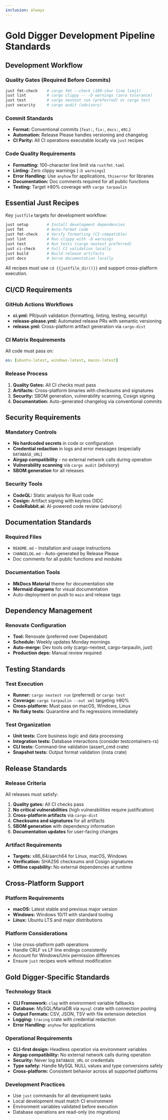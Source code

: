```yaml
---
inclusion: always
---
```


# Gold Digger Development Pipeline Standards

## Development Workflow

### Quality Gates (Required Before Commits)

```bash
just fmt-check    # cargo fmt --check (100-char line limit)
just lint         # cargo clippy -- -D warnings (zero tolerance)
just test         # cargo nextest run (preferred) or cargo test
just security     # cargo audit (advisory)
```

### Commit Standards

- **Format:** Conventional commits (`feat:`, `fix:`, `docs:`, etc.)
- **Automation:** Release Please handles versioning and changelog
- **CI Parity:** All CI operations executable locally via `just` recipes

### Code Quality Requirements

- **Formatting:** 100-character line limit via `rustfmt.toml`
- **Linting:** Zero clippy warnings (`-D warnings`)
- **Error Handling:** Use `anyhow` for applications, `thiserror` for libraries
- **Documentation:** Doc comments required for all public functions
- **Testing:** Target ≥80% coverage with `cargo tarpaulin`

## Essential Just Recipes

Key `justfile` targets for development workflow:

```bash
just setup        # Install development dependencies
just fmt          # Auto-format code
just fmt-check    # Verify formatting (CI-compatible)
just lint         # Run clippy with -D warnings
just test         # Run tests (cargo nextest preferred)
just ci-check     # Full CI validation locally
just build        # Build release artifacts
just docs         # Serve documentation locally
```

All recipes must use `cd {{justfile_dir()}}` and support cross-platform execution.

## CI/CD Requirements

### GitHub Actions Workflows

- **ci.yml:** PR/push validation (formatting, linting, testing, security)
- **release-please.yml:** Automated release PRs with semantic versioning
- **release.yml:** Cross-platform artifact generation via `cargo-dist`

### CI Matrix Requirements

All code must pass on:

```yaml
os: [ubuntu-latest, windows-latest, macos-latest]
```

### Release Process

1. **Quality Gates:** All CI checks must pass
2. **Artifacts:** Cross-platform binaries with checksums and signatures
3. **Security:** SBOM generation, vulnerability scanning, Cosign signing
4. **Documentation:** Auto-generated changelog via conventional commits

## Security Requirements

### Mandatory Controls

- **No hardcoded secrets** in code or configuration
- **Credential redaction** in logs and error messages (especially `DATABASE_URL`)
- **Airgap compatibility** - no external network calls during operation
- **Vulnerability scanning** via `cargo audit` (advisory)
- **SBOM generation** for all releases

### Security Tools

- **CodeQL:** Static analysis for Rust code
- **Cosign:** Artifact signing with keyless OIDC
- **CodeRabbit.ai:** AI-powered code review (advisory)

## Documentation Standards

### Required Files

- `README.md` - Installation and usage instructions
- `CHANGELOG.md` - Auto-generated by Release Please
- Doc comments for all public functions and modules

### Documentation Tools

- **MkDocs Material** theme for documentation site
- **Mermaid diagrams** for visual documentation
- Auto-deployment on push to `main` and release tags

## Dependency Management

### Renovate Configuration

- **Tool:** Renovate (preferred over Dependabot)
- **Schedule:** Weekly updates Monday mornings
- **Auto-merge:** Dev tools only (cargo-nextest, cargo-tarpaulin, just)
- **Production deps:** Manual review required

## Testing Standards

### Test Execution

- **Runner:** `cargo nextest run` (preferred) or `cargo test`
- **Coverage:** `cargo tarpaulin --out xml` targeting ≥80%
- **Cross-platform:** Must pass on macOS, Windows, Linux
- **No flaky tests:** Quarantine and fix regressions immediately

### Test Organization

- **Unit tests:** Core business logic and data processing
- **Integration tests:** Database interactions (consider testcontainers-rs)
- **CLI tests:** Command-line validation (assert_cmd crate)
- **Snapshot tests:** Output format validation (insta crate)

## Release Standards

### Release Criteria

All releases must satisfy:

1. **Quality gates:** All CI checks pass
2. **No critical vulnerabilities** (high vulnerabilities require justification)
3. **Cross-platform artifacts** via `cargo-dist`
4. **Checksums and signatures** for all artifacts
5. **SBOM generation** with dependency information
6. **Documentation updates** for user-facing changes

### Artifact Requirements

- **Targets:** x86_64/aarch64 for Linux, macOS, Windows
- **Verification:** SHA256 checksums and Cosign signatures
- **Offline capability:** No external dependencies at runtime

## Cross-Platform Support

### Platform Requirements

- **macOS:** Latest stable and previous major version
- **Windows:** Windows 10/11 with standard tooling
- **Linux:** Ubuntu LTS and major distributions

### Platform Considerations

- Use cross-platform path operations
- Handle CRLF vs LF line endings consistently
- Account for Windows/Unix permission differences
- Ensure `just` recipes work without modification

## Gold Digger-Specific Standards

### Technology Stack

- **CLI Framework:** `clap` with environment variable fallbacks
- **Database:** MySQL/MariaDB via `mysql` crate with connection pooling
- **Output Formats:** CSV, JSON, TSV with file extension detection
- **Logging:** `tracing` crate with credential redaction
- **Error Handling:** `anyhow` for applications

### Operational Requirements

- **CLI-first design:** Headless operation via environment variables
- **Airgap compatibility:** No external network calls during operation
- **Security:** Never log `DATABASE_URL` or credentials
- **Type safety:** Handle MySQL NULL values and type conversions safely
- **Cross-platform:** Consistent behavior across all supported platforms

### Development Practices

- Use `just` commands for all development tasks
- Local development must match CI environment
- Environment variables validated before execution
- Database operations are read-only (no migrations)
